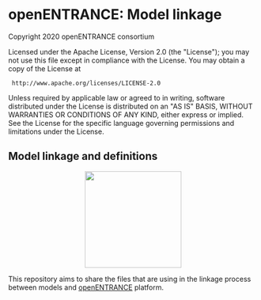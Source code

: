 # openENTRANCE: Model linkage

Copyright 2020 openENTRANCE consortium

   Licensed under the Apache License, Version 2.0 (the "License");
   you may not use this file except in compliance with the License.
   You may obtain a copy of the License at

     http://www.apache.org/licenses/LICENSE-2.0

   Unless required by applicable law or agreed to in writing, software
   distributed under the License is distributed on an "AS IS" BASIS,
   WITHOUT WARRANTIES OR CONDITIONS OF ANY KIND, either express or implied.
   See the License for the specific language governing permissions and
   limitations under the License.

## Model linkage and definitions

<p align="center">
  <img width="195" height="195" src="https://github.com/openENTRANCE/linkages/blob/genesys_rep/0_assets/Models.png">
</p>


This repository aims to share the files that are using in the linkage process between models and [openENTRANCE](https://openentrance.eu/) platform.
